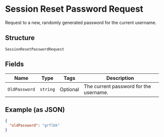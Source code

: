 
# Session Reset Password Request

Request to a new, randomly generated password for the current username.

## Structure

`SessionResetPasswordRequest`

## Fields

| Name | Type | Tags | Description |
|  --- | --- | --- | --- |
| `OldPassword` | `string` | Optional | The current password for the username. |

## Example (as JSON)

```json
{
  "oldPassword": "grflbk"
}
```

